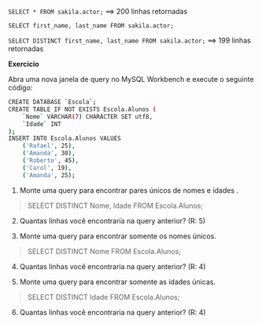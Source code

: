 `SELECT * FROM sakila.actor;` ==> 200 linhas retornadas

`SELECT first_name, last_name FROM sakila.actor;`

`SELECT DISTINCT first_name, last_name FROM sakila.actor;` ==> 199 linhas retornadas

**Exercicio**

Abra uma nova janela de query no MySQL Workbench e execute o seguinte código:
```sh
CREATE DATABASE `Escola`;
CREATE TABLE IF NOT EXISTS Escola.Alunos (
    `Nome` VARCHAR(7) CHARACTER SET utf8,
    `Idade` INT
);
INSERT INTO Escola.Alunos VALUES
    ('Rafael', 25),
    ('Amanda', 30),
    ('Roberto', 45),
    ('Carol', 19),
    ('Amanda', 25);
```

1. Monte uma query para encontrar pares únicos de nomes e idades .

> SELECT DISTINCT Nome, Idade FROM Escola.Alunos;

2. Quantas linhas você encontraria na query anterior? (R: 5)

3. Monte uma query para encontrar somente os nomes únicos.

> SELECT DISTINCT Nome FROM Escola.Alunos;

4. Quantas linhas você encontraria na query anterior? (R: 4)

5. Monte uma query para encontrar somente as idades únicas.

> SELECT DISTINCT Idade FROM Escola.Alunos;

6. Quantas linhas você encontraria na query anterior? (R: 4)

